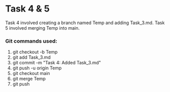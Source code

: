 # Task 4 & 5
Task 4 involved creating a branch named Temp and adding Task_3.md.
Task 5 involved merging Temp into main.

### Git commands used:
1. git checkout -b Temp
2. git add Task_3.md
3. git commit -m "Task 4: Added Task_3.md"
4. git push -u origin Temp
5. git checkout main
6. git merge Temp
7. git push

